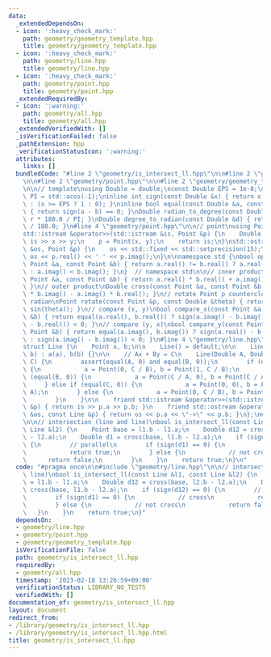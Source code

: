 ```yaml
---
data:
  _extendedDependsOn:
  - icon: ':heavy_check_mark:'
    path: geometry/geometry_template.hpp
    title: geometry/geometry_template.hpp
  - icon: ':heavy_check_mark:'
    path: geometry/line.hpp
    title: geometry/line.hpp
  - icon: ':heavy_check_mark:'
    path: geometry/point.hpp
    title: geometry/point.hpp
  _extendedRequiredBy:
  - icon: ':warning:'
    path: geometry/all.hpp
    title: geometry/all.hpp
  _extendedVerifiedWith: []
  _isVerificationFailed: false
  _pathExtension: hpp
  _verificationStatusIcon: ':warning:'
  attributes:
    links: []
  bundledCode: "#line 2 \"geometry/is_intersect_ll.hpp\"\n\n#line 2 \"geometry/line.hpp\"\
    \n\n#line 2 \"geometry/point.hpp\"\n\n#line 2 \"geometry/geometry_template.hpp\"\
    \n\n// template\nusing Double = double;\nconst Double EPS = 1e-8;\nconst Double\
    \ PI = std::acos(-1);\ninline int sign(const Double &x) { return x <= -EPS ? -1\
    \ : (x >= EPS ? 1 : 0); }\ninline bool equal(const Double &a, const Double &b)\
    \ { return sign(a - b) == 0; }\nDouble radian_to_degree(const Double &r) { return\
    \ r * 180.0 / PI; }\nDouble degree_to_radian(const Double &d) { return d * PI\
    \ / 180.0; }\n#line 4 \"geometry/point.hpp\"\n\n// point\nusing Point = std::complex<Double>;\n\
    std::istream &operator>>(std::istream &is, Point &p) {\n    Double x, y;\n   \
    \ is >> x >> y;\n    p = Point(x, y);\n    return is;\n}\nstd::ostream &operator<<(std::ostream\
    \ &os, Point &p) {\n    os << std::fixed << std::setprecision(15);\n    return\
    \ os << p.real() << ' ' << p.imag();\n}\n\nnamespace std {\nbool operator<(const\
    \ Point &a, const Point &b) { return a.real() != b.real() ? a.real() < b.real()\
    \ : a.imag() < b.imag(); }\n}  // namespace std\n\n// inner product\nDouble dot(const\
    \ Point &a, const Point &b) { return a.real() * b.real() + a.imag() * b.imag();\
    \ }\n// outer product\nDouble cross(const Point &a, const Point &b) { return a.real()\
    \ * b.imag() - a.imag() * b.real(); }\n// rotate Point p counterclockwise by theta\
    \ radian\nPoint rotate(const Point &p, const Double &theta) { return p * Point(cos(theta),\
    \ sin(theta)); }\n// compare (x, y)\nbool compare_x(const Point &a, const Point\
    \ &b) { return equal(a.real(), b.real()) ? sign(a.imag() - b.imag()) < 0 : sign(a.real()\
    \ - b.real()) < 0; }\n// compare (y, x)\nbool compare_y(const Point &a, const\
    \ Point &b) { return equal(a.imag(), b.imag()) ? sign(a.real() - b.real()) < 0\
    \ : sign(a.imag() - b.imag()) < 0; }\n#line 4 \"geometry/line.hpp\"\n\n// line\n\
    struct Line {\n    Point a, b;\n\n    Line() = default;\n\n    Line(Point a, Point\
    \ b) : a(a), b(b) {}\n\n    // Ax + By = C\n    Line(Double A, Double B, Double\
    \ C) {\n        assert(equal(A, 0) and equal(B, 0));\n        if (equal(A, 0))\
    \ {\n            a = Point(0, C / B), b = Point(1, C / B);\n        } else if\
    \ (equal(B, 0)) {\n            a = Point(C / A, 0), b = Point(C / A, 1);\n   \
    \     } else if (equal(C, 0)) {\n            a = Point(0, 0), b = Point(1, B /\
    \ A);\n        } else {\n            a = Point(0, C / B), b = Point(C / A, 0);\n\
    \        }\n    }\n\n    friend std::istream &operator>>(std::istream &is, Line\
    \ &p) { return is >> p.a >> p.b; }\n    friend std::ostream &operator<<(std::ostream\
    \ &os, const Line &p) { return os << p.a << \"->\" << p.b; }\n};\n#line 4 \"geometry/is_intersect_ll.hpp\"\
    \n\n// intersection (line and line)\nbool is_intersect_ll(const Line &l1, const\
    \ Line &l2) {\n    Point base = l1.b - l1.a;\n    Double d12 = cross(base, l2.b\
    \ - l2.a);\n    Double d1 = cross(base, l1.b - l2.a);\n    if (sign(d12) == 0)\
    \ {\n        // parallel\n        if (sign(d1) == 0) {\n            // cross\n\
    \            return true;\n        } else {\n            // not cross\n      \
    \      return false;\n        }\n    }\n    return true;\n}\n"
  code: "#pragma once\n\n#include \"geometry/line.hpp\"\n\n// intersection (line and\
    \ line)\nbool is_intersect_ll(const Line &l1, const Line &l2) {\n    Point base\
    \ = l1.b - l1.a;\n    Double d12 = cross(base, l2.b - l2.a);\n    Double d1 =\
    \ cross(base, l1.b - l2.a);\n    if (sign(d12) == 0) {\n        // parallel\n\
    \        if (sign(d1) == 0) {\n            // cross\n            return true;\n\
    \        } else {\n            // not cross\n            return false;\n     \
    \   }\n    }\n    return true;\n}"
  dependsOn:
  - geometry/line.hpp
  - geometry/point.hpp
  - geometry/geometry_template.hpp
  isVerificationFile: false
  path: geometry/is_intersect_ll.hpp
  requiredBy:
  - geometry/all.hpp
  timestamp: '2023-02-18 13:26:59+09:00'
  verificationStatus: LIBRARY_NO_TESTS
  verifiedWith: []
documentation_of: geometry/is_intersect_ll.hpp
layout: document
redirect_from:
- /library/geometry/is_intersect_ll.hpp
- /library/geometry/is_intersect_ll.hpp.html
title: geometry/is_intersect_ll.hpp
---
```

